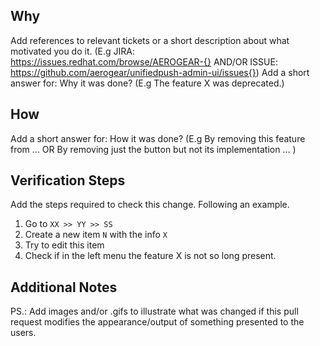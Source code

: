 ## Why
Add references to relevant tickets or a short description about what motivated you do it. (E.g JIRA: https://issues.redhat.com/browse/AEROGEAR-{} AND/OR ISSUE: https://github.com/aerogear/unifiedpush-admin-ui/issues{})
Add a short answer for: Why it was done? (E.g The feature X was deprecated.)

## How
Add a short answer for: How it was done? (E.g By removing this feature from ... OR By removing just the button but not its implementation ... ) 

## Verification Steps
Add the steps required to check this change. Following an example.
 
1. Go to `XX >> YY >> SS`
2. Create a new item `N` with the info `X`
3. Try to edit this item 
4. Check if in the left menu the feature X is not so long present.

## Additional Notes

PS.: Add images and/or .gifs to illustrate what was changed if this pull request modifies the appearance/output of something presented to the users. 
 
